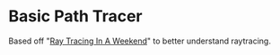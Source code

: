 # Basic Path Tracer

Based off "[Ray Tracing In A Weekend](https://raytracing.github.io/books/RayTracingInOneWeekend.html)" to better understand raytracing.
